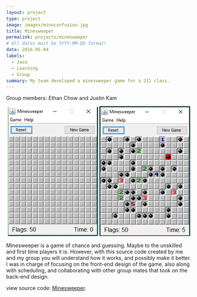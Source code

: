 ```yaml
---
layout: project
type: project
image: images/mineconfusion.jpg
title: Minesweeper
permalink: projects/minesweeper
# All dates must be YYYY-MM-DD format!
date: 2016-05-04
labels:
  - Java
  - Learning
  - Group
summary: My team developed a minesweeper game for a 211 class. 
---
```


Group members: Ethan Chow and Justin Kam


<center>
  <div class="ui medium rounded images">
<img class="ui image" src="../images/ms1.PNG">
 <img class="ui image" src="../images/ms2.PNG">
  </div>
</center>
 
 
Minesweeper is a game of chance and guessing. Maybe to the unskilled and first time players it is. 
However, with this source code created by me and my group you will understand how it works, and possibly make it better.
I was in charge of focusing on the front-end design of the game, also along with scheduling, and collaborating with other group mates
that took on the back-end design.

view source code: [Minesweeper](http://www-ee.eng.hawaii.edu/~mmouse/about.html).



